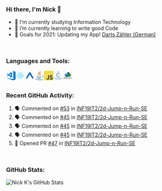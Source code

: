 ### Hi there, I'm Nick 👋

- 🔭 I'm currently studying Information Technology
- 🌱 I’m currently learning to write good Code
- 🥅 Goals for 2021: Updating my App! [Darts Zähler (German)][app]
<br />

### Languages and Tools:

<img align="left" alt="Visual Studio Code" width="26px" src="https://raw.githubusercontent.com/github/explore/80688e429a7d4ef2fca1e82350fe8e3517d3494d/topics/visual-studio-code/visual-studio-code.png" title="Visual Studio Code" />
<img align="left" alt="React Native" width="26px" src="https://raw.githubusercontent.com/github/explore/80688e429a7d4ef2fca1e82350fe8e3517d3494d/topics/react/react.png" title="React Native" />
<img align="left" alt="Expo" width="26px" src="https://raw.githubusercontent.com/Na1k/Na1k/master/icons/Expo.png" title="Expo" />
<img align="left" alt="Java" width="26px" src="https://raw.githubusercontent.com/github/explore/80688e429a7d4ef2fca1e82350fe8e3517d3494d/topics/java/java.png" title="Java" />
<img align="left" alt="JavaScript" width="26px" src="https://raw.githubusercontent.com/github/explore/80688e429a7d4ef2fca1e82350fe8e3517d3494d/topics/javascript/javascript.png" title="JavaScript" />
<img align="left" alt="C" width="26px" src="https://raw.githubusercontent.com/github/explore/80688e429a7d4ef2fca1e82350fe8e3517d3494d/topics/c/c.png" title="C" />
<img align="left" alt="VMware" width="26px" src="https://raw.githubusercontent.com/Na1k/Na1k/master/icons/VMware.png" title="VMware" />

<br />
<br />

### Recent GitHub Activity:
<!--START_SECTION:activity-->
1. 🗣 Commented on [#53](https://github.com/INF19IT2/2d-Jump-n-Run-SE/issues/53) in [INF19IT2/2d-Jump-n-Run-SE](https://github.com/INF19IT2/2d-Jump-n-Run-SE)
2. 🗣 Commented on [#45](https://github.com/INF19IT2/2d-Jump-n-Run-SE/issues/45) in [INF19IT2/2d-Jump-n-Run-SE](https://github.com/INF19IT2/2d-Jump-n-Run-SE)
3. 🗣 Commented on [#45](https://github.com/INF19IT2/2d-Jump-n-Run-SE/issues/45) in [INF19IT2/2d-Jump-n-Run-SE](https://github.com/INF19IT2/2d-Jump-n-Run-SE)
4. 🗣 Commented on [#45](https://github.com/INF19IT2/2d-Jump-n-Run-SE/issues/45) in [INF19IT2/2d-Jump-n-Run-SE](https://github.com/INF19IT2/2d-Jump-n-Run-SE)
5. 💪 Opened PR [#47](https://github.com/INF19IT2/2d-Jump-n-Run-SE/pull/47) in [INF19IT2/2d-Jump-n-Run-SE](https://github.com/INF19IT2/2d-Jump-n-Run-SE)
<!--END_SECTION:activity-->

<br />

### GitHub Stats:
<img align="left" alt="Nick K's GitHub Stats" src="https://github-readme-stats.na1k.vercel.app/api?username=Na1k&count_private=true&show_icons=true&theme=radical&include_all_commits=true" />

[app]: https://play.google.com/store/apps/details?id=de.significant.darts
